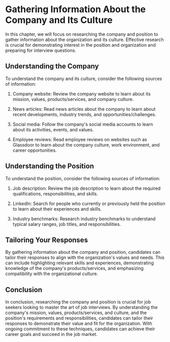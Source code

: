 Gathering Information About the Company and Its Culture
========================================================================================================

In this chapter, we will focus on researching the company and position to gather information about the organization and its culture. Effective research is crucial for demonstrating interest in the position and organization and preparing for interview questions.

Understanding the Company
-------------------------

To understand the company and its culture, consider the following sources of information:

1. Company website: Review the company website to learn about its mission, values, products/services, and company culture.

2. News articles: Read news articles about the company to learn about recent developments, industry trends, and opportunities/challenges.

3. Social media: Follow the company's social media accounts to learn about its activities, events, and values.

4. Employee reviews: Read employee reviews on websites such as Glassdoor to learn about the company culture, work environment, and career opportunities.

Understanding the Position
--------------------------

To understand the position, consider the following sources of information:

1. Job description: Review the job description to learn about the required qualifications, responsibilities, and skills.

2. LinkedIn: Search for people who currently or previously held the position to learn about their experiences and skills.

3. Industry benchmarks: Research industry benchmarks to understand typical salary ranges, job titles, and responsibilities.

Tailoring Your Responses
------------------------

By gathering information about the company and position, candidates can tailor their responses to align with the organization's values and needs. This can include highlighting relevant skills and experiences, demonstrating knowledge of the company's products/services, and emphasizing compatibility with the organizational culture.

Conclusion
----------

In conclusion, researching the company and position is crucial for job seekers looking to master the art of job interviews. By understanding the company's mission, values, products/services, and culture, and the position's requirements and responsibilities, candidates can tailor their responses to demonstrate their value and fit for the organization. With ongoing commitment to these techniques, candidates can achieve their career goals and succeed in the job market.
